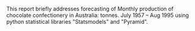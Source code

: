 This report briefly addresses forecasting of Monthly production of chocolate confectionery in Australia: tonnes. July 1957 – Aug 1995 
using python statistical libraries "Statsmodels" and "Pyramid".
